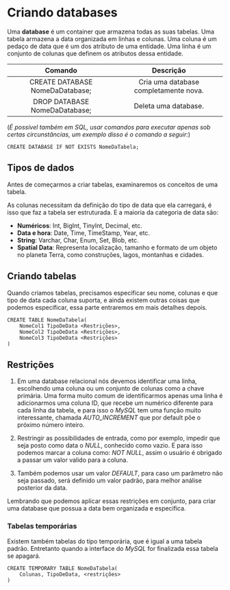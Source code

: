 # Criando databases

Uma **database** é um container que armazena todas as suas tabelas. Uma tabela armazena a data organizada em linhas e colunas. Uma coluna
é um pedaço de data que é um dos atributo de uma entidade. Uma linha é um conjunto de colunas que definem os atributos dessa entidade.

Comando | Descrição
:------: | :------:
CREATE DATABASE NomeDaDatabase; | Cria uma database completamente nova.
DROP DATABASE NomeDaDatabase; | Deleta uma database.

(*É possível também em SQL, usar comandos para executar apenas sob certas circunstâncias, um exemplo disso é o comando a seguir:*)

~~~MySQL
CREATE DATABASE IF NOT EXISTS NomeDaTabela;
~~~

## **Tipos de dados**

Antes de começarmos a criar tabelas, examinaremos os conceitos de uma tabela.

As colunas necessitam da definição do tipo de data que ela carregará, é isso que faz a tabela ser estruturada. E a maioria da categoria de data são:

- **Numéricos**: Int, BigInt, TinyInt, Decimal, etc.
- **Data e hora**: Date, Time, TimeStamp, Year, etc.
- **String**: Varchar, Char, Enum, Set, Blob, etc.
- **Spatial Data**: Representa localização, tamanho e formato de um objeto no planeta Terra, como construções, lagos, montanhas e cidades.

## **Criando tabelas**

Quando criamos tabelas, precisamos especificar seu nome, colunas e que tipo de data cada coluna suporta, e ainda existem outras coisas que podemos especificar, essa parte entraremos em mais detalhes depois.

~~~MySQL
CREATE TABLE NomeDaTabela(
    NomeCol1 TipoDeData <Restrições>,
    NomeCol2 TipoDeData <Restrições>,
    NomeCol3 TipoDeData <Restrições>
)
~~~

## **Restrições**

1. Em uma database relacional nós devemos identificar uma linha, escolhendo uma coluna ou um conjunto de colunas como a chave primária. Uma forma muito comum de identificarmos apenas uma linha é adicionarmos uma coluna ID, que recebe um numérico diferente para cada linha da tabela, e para isso o *MySQL* tem uma função muito interessante, chamada *AUTO_INCREMENT* que por default põe o próximo número inteiro.

2. Restringir as possibilidades de entrada, como por exemplo, impedir que seja posto como data o *NULL*, conhecido como vazio. E para isso podemos marcar a coluna como: *NOT NULL*, assim o usuário é obrigado a passar um valor valido para a coluna.

3. Também podemos usar um valor *DEFAULT*, para caso um parâmetro não seja passado, será definido um valor padrão, para melhor análise posterior da data.

Lembrando que podemos aplicar essas restrições em conjunto, para criar uma database que possua a data bem organizada e específica.

### **Tabelas temporárias**

Existem também tabelas do tipo temporária, que é igual a uma tabela padrão. Entretanto quando a interface do *MySQL* for finalizada essa tabela se apagará.

~~~MySQL
CREATE TEMPORARY TABLE NomeDaTabela(
    Colunas, TipoDeData, <restrições>
)
~~~
